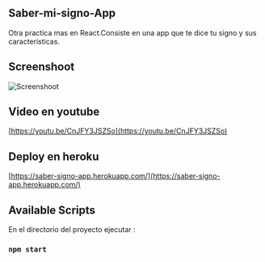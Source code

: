 ## Saber-mi-signo-App
Otra practica mas en React.Consiste en una app que te dice tu signo y sus caracteristicas.

## Screenshoot
![Screenshoot](https://i.ibb.co/s39PSXP/zodiacpic.jpg)

## Video en youtube
[https://youtu.be/CnJFY3JSZSo](https://youtu.be/CnJFY3JSZSo)

## Deploy en heroku
[https://saber-signo-app.herokuapp.com/](https://saber-signo-app.herokuapp.com/)
## Available Scripts

En el directorio del proyecto ejecutar :

### `npm start`
